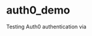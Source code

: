 # auth0_demo

Testing Auth0 authentication via <a href="https://auth0.com/blog/building-and-authenticating-nodejs-apps/"></a>
